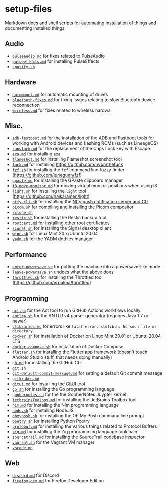 # setup-files

Markdown docs and shell scripts for automating installation of things and documenting installed things

## Audio

* [`pulseaudio.md`](pulseaudio.md) for fixes related to PulseAudio
* [`pulseeffects.md`](pulseeffects.md) for installing PulseEffects
* [`spotify.sh`](spotify.sh)

## Hardware

* [`automount.md`](automount.md) for automatic mounting of drives
* [`bluetooth-fixes.md`](bluetooth-fixes.md) for fixing issues relating to slow Bluetooth device reconnection
* [`wireless.md`](wireless.md) for fixes related to wireless hardwa

## Misc.

* [`adb-fastboot.md`](adb-fastboot.md) for the installation of the ADB and Fastboot tools for working with Android devices and flashing ROMs (such as LineageOS)
* [`capslock.md`](capslock.md) for the replacement of the Caps Lock key with Escape
* [`exa.md`](exa.md) for installing [`exa`](https://github.com/ogham/exa)
* [`flameshot.md`](flameshot.md) for installing Flameshot screenshot tool
* [`fuck.md`](fuck.md) for installing https://github.com/nvbn/thefuck
* [`fzf.sh`](fzf.sh) for installing the `fzf` command line fuzzy finder (https://github.com/junegunn/fzf)
* [`gpaste.md`](gpaste.md) for installing the GPaste clipboard manager
* [`i3-move-monitor.md`](i3-move-monitor.md) for moving virtual monitor positions when using i3
* [`light.sh`](light.sh) for installing the `light` tool (https://github.com/haikarainen/light)
* [`ntfy-cli.sh`](ntfy-cli.sh) for installing the [Ntfy push notification server and CLI](https://ntfy.sh)
* [`picom.sh`](picom.sh) for compiling and installing the Picom compositor
* [`rclone.sh`](rclone.sh)
* [`restic.sh`](restic.sh) for installing the Restic backup tool
* [`rootcert.md`](rootcert.md) for installing other root certificates
* [`signal.sh`](signal.sh) for installing the Signal desktop client
* [`wine.sh`](wine.sh) for Linux Mint 20.x/Ubuntu 20.04
* [`yadm.sh`](yadm.sh) for the YADM dotfiles manager

## Performance

* [`enter-powersave.sh`](enter-powersave.sh) for putting the machine into a powersave-like mode
* [`leave-powersave.sh`](leave-powersave.sh) undoes what the above does
* [`throttled.sh`](throttled.sh) for installing the Throttled tool (https://github.com/erpalma/throttled)

## Programming

* [`act.sh`](act.sh) for the Act tool to run GitHub Actions workflows locally
* [`antlr4.sh`](antlr4.sh) for the ANTLR v4 parser generator (requires Java 1.7 or newer)
* [`clibraries.md`](clibraries.md) for errors like `fatal error: stdlib.h: No such file or directory`
* [`docker.sh`](docker.sh) for installation of Docker on Linux Mint 20.01 or Ubuntu 20.04 LTS
* [`docker-compose.sh`](docker-compose.sh) for installation of Docker Compose.
* [`flutter.sh`](flutter.sh) for installing the Flutter app framework (doesn't touch Android Studio stuff, that needs doing manually)
* [`gh.md`](gh.md) for installing the GitHub CLI
* [`git.sh`](git.sh)
* [`git-default-commit-message.md`](git-default-commit-message.md) for setting a default Git commit message
* [`gitkraken.md`](gitkraken.md)
* [`gitui.md`](gitui.md) for installing the [GitUI](https://github.com/extrawurst/gitui) tool
* [`go.sh`](go.sh) for installing the Go programming language
* [`gophernotes.sh`](gophernotes.sh) for the the GopherNotes Juypter kernel
* [`jetbrainsToolbox.md`](jetbrainsToolbox.md) for installing the JetBrains Toolbox tool
* [`nim.md`](nim.md) for installing the Nim programming language
* [`node.sh`](node.sh) for installing Node.JS
* [`ohmyposh.sh`](ohmyposh.sh) for installing the Oh My Posh command line prompt
* [`poetry.sh`](poetry.sh) for installing Python Poetry
* [`profobuf.md`](protobuf.md) for installing the various things related to Protocol Buffers
* [`zig.md`](zig.md) for installing the Zig programming language toolchain
* [`sourcetrail.md`](sourcetrail.md) for installing the SourceTrail codebase inspector
* [`vagrant.sh`](vagrant.sh) for the Vagrant VM manager
* [`vscode.md`](vscode.md)

## Web

* [`discord.md`](discord.md) for Discord
* [`firefox-dev.md`](firefox-dev.md) for Firefox Developer Edition
